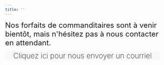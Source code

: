 ```yaml
---
title: ''
---
```


<font size="+2" > Nos forfaits de commanditaires sont à venir bientôt, mais n'hésitez pas à nous contacter en attendant.</font>

<div class="container">
	<div style="background-color: #f8f8f8;" class="bg-white text-center mx-2 px-4 py-10 flex flex-row justify-center items-center duration-300 transform h-full hover:-translate-y-1 hover:shadow-lg"> <a style="text-decoration:none; font-weight:200" href="mailto:montrealcup@gmail.com"><p style="text-align: center">
<font size="+2"> Cliquez ici pour nous envoyer un courriel </font> </p>
    </a> 
</div>

